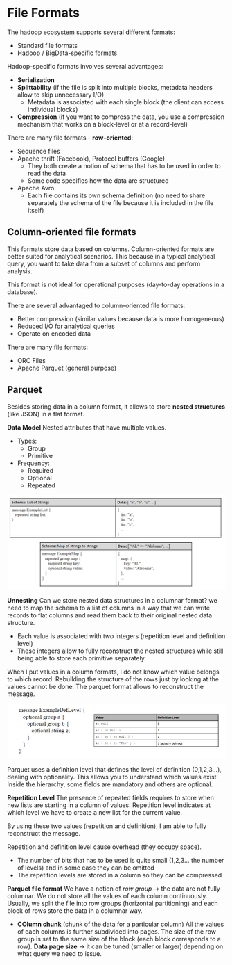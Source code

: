 # File Formats

The hadoop ecosystem supports several different formats:

- Standard file formats
- Hadoop / BigData-specific formats

Hadoop-specific formats involves several advantages:

- **Serialization**
- **Splittability** (if the file is split into multiple blocks, metadata headers allow to skip unnecessary I/O)
    - Metadata is associated with each single block (the client can access individual blocks)
- **Compression** (if you want to compress the data, you use a compression mechanism that works on a block-level or at a record-level)

There are many file formats - **row-oriented**:

- Sequence files
- Apache thrift (Facebook), Protocol buffers (Google)
    - They both create a notion of schema that has to be used in order to read the data
    - Some code specifies how the data are structured
- Apache Avro 
    - Each file contains its own schema definition (no need to share separately the schema of the file because it is included in the file itself)

## Column-oriented file formats

This formats store data based on columns.
Column-oriented formats are better suited for analytical scenarios. This because in a typical analytical query, you want to take data from a subset of columns and perform analysis.

This format is not ideal for operational purposes (day-to-day operations in a database).

There are several advantaged to column-oriented file formats:

- Better compression (similar values because data is more homogeneous)
- Reduced I/O for analytical queries
- Operate on encoded data

There are many file formats:

- ORC Files
- Apache Parquet (general purpose)

## Parquet

Besides storing data in a column format, it allows to store **nested structures** (like JSON) in a flat format.

 **Data Model**
 Nested attributes that have multiple values.

 - Types:
    - Group
    - Primitive
- Frequency:
    - Required
    - Optional
    - Repeated

![](nested.jpg)

**Unnesting**
Can we store nested data structures in a columnar format?
we need to map the schema to a list of columns in a way that we can write records to flat columns and read them back to their original nested data structure.

- Each value is associated with two integers (repetition level and definition level)
- These integers allow to fully reconstruct the nested structures while still being able to store each primitive separately

When I put values in a column formats, I do not know which value belongs to which record. 
Rebuilding the structure of the rows just by looking at the values cannot be done.
The parquet format allows to reconstruct the message.

![](parquet.jpg)

Parquet uses a definition level that defines the level of definition (0,1,2,3...), dealing with optionality.
This allows you to understand which values exist.
Inside the hierarchy, some fields are mandatory and others are optional. 

**Repetition Level**
The presence of repeated fields requires to store when new lists are starting in a column of values.
Repetition level indicates at which level we have to create a new list for the current value. 

By using these two values (repetition and definition), I am able to fully reconstruct the message.

Repetition and definition level cause overhead (they occupy space).

- The number of bits that has to be used is quite small (1,2,3... the number of levels) and in some case they can be omitted 
- The repetition levels are stored in a column so they can be compressed 

**Parquet file format**
We have a notion of *row group* -> the data are not fully columnar. We do not store all the values of each column continuously.
Usually, we split the file into row groups (horizontal partitioning) and each block of rows store the data in a columnar way. 

- **COlumn chunk** (chunk of the data for a particular column)
All the values of each columns is further subdivided into pages.
The size of the row group is set to the same size of the block (each block corresponds to a row).
**Data page size** -> it can be tuned (smaller or larger) depending on what query we need to issue.






